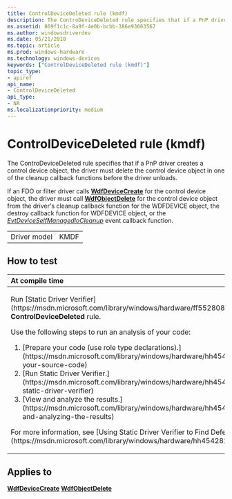 ```yaml
---
title: ControlDeviceDeleted rule (kmdf)
description: The ControDeviceDeleted rule specifies that if a PnP driver creates a control device object, the driver must delete the control device object in one of the cleanup callback functions before the driver unloads.
ms.assetid: 869f1c1c-8a9f-4e0b-bcbb-386e93663567
ms.author: windowsdriverdev
ms.date: 05/21/2018
ms.topic: article
ms.prod: windows-hardware
ms.technology: windows-devices
keywords: ["ControlDeviceDeleted rule (kmdf)"]
topic_type:
- apiref
api_name:
- ControlDeviceDeleted
api_type:
- NA
ms.localizationpriority: medium
---
```


# ControlDeviceDeleted rule (kmdf)


The ControDeviceDeleted rule specifies that if a PnP driver creates a control device object, the driver must delete the control device object in one of the cleanup callback functions before the driver unloads.

If an FDO or filter driver calls [**WdfDeviceCreate**](https://msdn.microsoft.com/library/windows/hardware/ff545926) for the control device object, the driver must call [**WdfObjectDelete**](https://msdn.microsoft.com/library/windows/hardware/ff548734) for the control device object from the driver's cleanup callback function for the WDFDEVICE object, the destroy callback function for WDFDEVICE object, or the [*EvtDeviceSelfManagedIoCleanup*](https://msdn.microsoft.com/library/windows/hardware/ff540898) event callback function.

|              |      |
|--------------|------|
| Driver model | KMDF |

How to test
-----------

<table>
<colgroup>
<col width="100%" />
</colgroup>
<thead>
<tr class="header">
<th align="left">At compile time</th>
</tr>
</thead>
<tbody>
<tr class="odd">
<td align="left"><p>Run [Static Driver Verifier](https://msdn.microsoft.com/library/windows/hardware/ff552808) and specify the <strong>ControlDeviceDeleted</strong> rule.</p>
Use the following steps to run an analysis of your code:
<ol>
<li>[Prepare your code (use role type declarations).](https://msdn.microsoft.com/library/windows/hardware/hh454281#preparing-your-source-code)</li>
<li>[Run Static Driver Verifier.](https://msdn.microsoft.com/library/windows/hardware/hh454281#running-static-driver-verifier)</li>
<li>[View and analyze the results.](https://msdn.microsoft.com/library/windows/hardware/hh454281#viewing-and-analyzing-the-results)</li>
</ol>
<p>For more information, see [Using Static Driver Verifier to Find Defects in Drivers](https://msdn.microsoft.com/library/windows/hardware/hh454281).</p></td>
</tr>
</tbody>
</table>

Applies to
----------

[**WdfDeviceCreate**](https://msdn.microsoft.com/library/windows/hardware/ff545926)
[**WdfObjectDelete**](https://msdn.microsoft.com/library/windows/hardware/ff548734)
 

 





